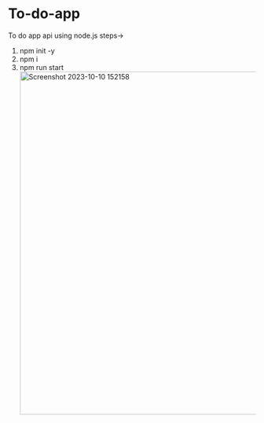 # To-do-app
To do app api using node.js
steps->
1) npm init -y
2) npm i
3) npm run start
   <img width="698" alt="Screenshot 2023-10-10 152158" src="https://github.com/codeasj/To-do-app/assets/64468217/6e04675e-7b43-4e60-9112-7caec7ac8262">
